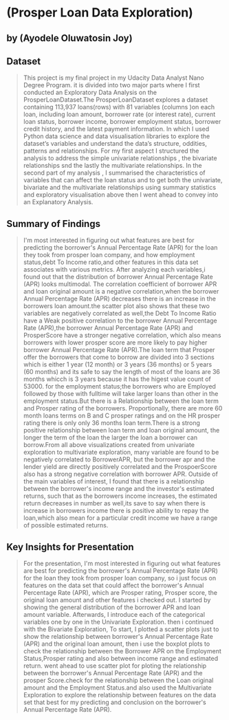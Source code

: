 # (Prosper Loan Data Exploration)
## by (Ayodele Oluwatosin Joy)


## Dataset

> This project is my final project in my Udacity Data Analyst Nano Degree Program. it is divided into two major parts where I first conducted an Exploratory Data Analysis on the ProsperLoanDataset.The ProsperLoanDataset explores a dataset containing 113,937 loans(rows) with 81 variables (columns )on each loan,  including loan amount, borrower rate (or interest rate), current loan  status, borrower income, borrower employment status, borrower credit  history, and the latest payment information. In which I used Python data science and data visualisation libraries to explore the dataset’s variables and understand the data’s structure, oddities, patterns and relationships. For my first aspect I structured the analysis to address the simple univariate relationships , the bivariate relationships snd the lastly the multivariate relationships. In the second part of my analysis , I summarised the characteristics of  variables that can affect the loan status and to get both the univariate, bivariate and the multivariate relationships using summary statistics and exploratory visualisation above then I went ahead to convey into an Explanatory Analysis.

## Summary of Findings

> I'm most interested in figuring out what features are best for predicting the borrower's Annual Percentage Rate (APR) for the loan they took from prosper loan company, and how employment status,debt To Income ratio,and other features in this data set associates with various metrics. After analyzing each variables,i found out that the distribution of borrower Annual Percentage Rate (APR) looks multimodal. The correlation coefficient of borrower APR and loan original amount is a negative correlation,when the borrower Annual Percentage Rate (APR) decreases there is an increase in the borrowers loan amount.the scatter plot also shows that these two variables are negatively correlated as well,the Debt To Income Ratio have a Weak positive correlation to the borrower Annual Percentage Rate (APR),the borrower Annual Percentage Rate (APR) and ProsperScore have a stronger negative correlation, which also means borrowers with lower prosper score are more likely to pay higher borrower Annual Percentage Rate (APR).The loan term that Prosper offer the borrowers that come to borrow are divided into 3 sections which is either 1 year (12 month) or 3 years (36 months) or 5 years (60 months) and its safe to say the length of most of the loans are 36 months whicch is 3 years because it has the higest value count of 53000. for the employment status;the borrowers who are Employed followed by those with fulltime will take larger loans than other in the employment status.But there is a Relationship between the loan term and Prosper rating of the borrowers. Proportionally, there are more 60 month loans terms on B and C prosper ratings and on the HR prosper rating there is only only 36 months loan term.There is a strong positive relationship between loan term and loan original amount, the longer the term of the loan the larger the loan a borrower can borrow.From all above visualizations created from univariate exploration to multivariate exploration, many variable are found to be negatively correlated to BorrowerAPR, but the borrower apr and the lender yield are directly positively correlated and the ProspoerScore also has a strong negative correlation with borrower APR. Outside of the main variables of interest, I found that there is a relationship between the borrower's income range and the investor's estimated returns, such that as the borrowers income increases, the estimated return decreases in number as well,its save to say when there is increase in borrowers income there is positive ability to repay the loan,which also mean for a particular credit income we have a range of possible estimated returns.


## Key Insights for Presentation

> For the presentation, I'm most interested in figuring out what features are best for predicting the borrower's Annual Percentage Rate (APR) for the loan they took from prosper loan company, so i just focus on features on the data set that could affect the borrower's Annual Percentage Rate (APR), which are Prosper rating, Prosper score, the original loan amount and other features i checked out. I started by showing the general distribution of the borrower APR and loan amount variable. Afterwards, I introduce each of the categorical variables one by one in the Univariate Exploration. then i continued with the Bivariate Exploration, To start, I plotted a scatter plots just to show the relationship between borrower's Annual Percentage Rate (APR) and the original loan amount, then i use the boxplot plots to check the relationship between the Borrower APR on the Employment Status,Prosper rating and also between income range and estimated return. went ahead to use scatter plot for ploting the relationship between the borrower's Annual Percentage Rate (APR) and the prosper Score.check for the relationship between the Loan original amount and the Employment Status.and also used the Multivariate Exploration to explore the relationship between features on the data set that best for my predicting and conclusion on the borrower's Annual Percentage Rate (APR).